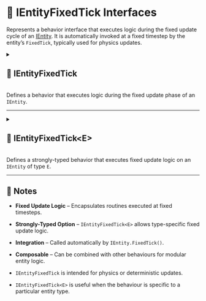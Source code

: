 # 🧩️ IEntityFixedTick Interfaces

Represents a behavior interface that executes logic during the fixed update cycle of
an [IEntity](../Entities/IEntity.md). It is automatically invoked at a fixed timestep by the entity’s `FixedTick`,
typically used for physics updates.

<details>
  <summary>
    <h2 id="entity-fixed-tick"> 🧩 IEntityFixedTick</h2>
    <br>Defines a behavior that executes logic during the fixed update phase of an <code>IEntity</code>.
  </summary>

<br>

```csharp
public interface IEntityFixedTick : IEntityBehaviour
```

- **Inheritance:** implements [IEntityBehaviour](IEntityBehaviour.md)

---

### 🏹 Methods

#### `FixedTick(IEntity, float)`

```csharp
public void FixedTick(IEntity entity, float fixedDeltaTime);
```

- **Description:** Called during the fixed update phase of the frame.
- **Parameters:**
    - `entity` – The entity being updated.
    - `fixedDeltaTime` – The fixed time step elapsed since the last fixed update.
- **Remarks:** Automatically called once per fixed timestep by `IEntity.FixedTick()`.

---

### 🗂 Example of Usage

Apply physics forces to an entity

```csharp
public class ApplyPhysicsBehaviour : IEntityFixedTick
{
    public void FixedTick(IEntity entity, float fixedDeltaTime)
    {
        Rigidbody rb = entity.GetValue<Rigidbody>("Rigidbody");
        Vector3 force = entity.GetValue<Vector3>("Force");
        rb.AddForce(force * fixedDeltaTime);
    }
}
```

> Note: `GetValue<T>` assumes the entity has the relevant components already set.

</details>

---

<details>
  <summary>
    <h2 id="entity-fixed-tick-t"> 🧩 IEntityFixedTick&lt;E&gt;</h2>
    <br>Defines a strongly-typed behavior that executes fixed update logic on an <code>IEntity</code> of type <code>E</code>.
  </summary>

<br>

```csharp
public interface IEntityFixedTick<in E> : IEntityFixedTick where E : IEntity
```

- **Description:** Provides a strongly-typed version of `IEntityFixedTick` for handling fixed update logic on a specific
  entity type.
- **Type Parameter:** `E` – The concrete entity type this behavior is associated with.
- **Inherits:** [IEntityFixedTick](#entity-fixed-tick)
- **Remarks:** Automatically invoked by `IEntity.FixedTick()` on entities of type `E`.

---

## 🏹 Methods

#### `FixedTick(E, float)`

```csharp
public void FixedTick(E entity, float fixedDeltaTime);
```

- **Description:** Called during the fixed update phase of the frame for the strongly-typed entity.
- **Parameters:**
    - `entity` – The strongly-typed entity being updated.
    - `fixedDeltaTime` – The fixed time step elapsed since the last fixed update.
- **Remarks:** Implements the base `IEntityFixedTick.FixedTick(IEntity, float)` explicitly by casting the entity to type
  `E`.

---

### 🗂 Example of Usage

Apply physics forces to a `UnitEntity` every fixed update

```csharp
public class UnitEntity : Entity
{
}
```

```csharp
public class ApplyPhysicsBehaviour : IEntityFixedTick<UnitEntity>
{
    public void FixedTick(UnitEntity entity, float fixedDeltaTime)
    {
        Rigidbody rb = entity.GetValue<Rigidbody>("Rigidbody");
        Vector3 force = entity.GetValue<Vector3>("Force");
        rb.AddForce(force * fixedDeltaTime);
    }
}
```

> Note: Uses the strongly-typed `UnitEntity`, so no casting from `IEntity` is required.

</details>

---

## 📝 Notes

- **Fixed Update Logic** – Encapsulates routines executed at fixed timesteps.
- **Strongly-Typed Option** – `IEntityFixedTick<E>` allows type-specific fixed update logic.
- **Integration** – Called automatically by `IEntity.FixedTick()`.
- **Composable** – Can be combined with other behaviours for modular entity logic.

- `IEntityFixedTick` is intended for physics or deterministic updates.
- `IEntityFixedTick<E>` is useful when the behaviour is specific to a particular entity type.